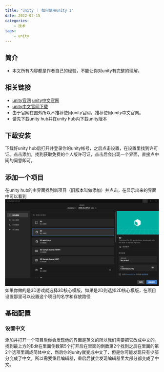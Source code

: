 ```yaml
---
title: "unity ｜ 如何使用unity 1"
date: 2022-02-15
categories:
    - 技术
tags:
    - unity
---
```

## 简介
- 本文所有内容都是作者自己的经验，不能让你对unity有完整的理解。
## 相关链接
- [unity官网](https://unity.com/) [unity中文官网](https://unity.cn/)
- [unity中文官网下载](https://unity.cn/releases)
- 由于官网在国外所以不推荐使用unity官网，推荐使用unity中文官网。
- 请先下载unity hub并在unity hub内下载unity版本
## 下载安装
下载好unity hub后打开并登录你的unity帐号，之后点击设置，在设置里找到许可证。点击添加，找到获取免费的个人版许可证，点击后会出现一个界面，直接点中间的同意即可。
## 添加一个项目
在unity hub的主界面找到新项目（旧版本叫做添加）并点击，在显示出来的界面中可以看到![](unity添加项目.png)如果你做的是3D游戏就选择3D核心模版，如果是2D则选择2D核心模版，在项目设置那里可以设置这个项目的名字和存放路径
## 基础配置
### 设置中文
添加并打开一个项目后你会发现他的界面是英文的所以我们需要把它改成中文的。找到最上方的Edit在里面倒数第5个打开后在里面的倒数第2个找到之后在里面的第2个选项里调成简体中文，然后你的unity就变成中文了，但是你可能发现只有少部分变成了中文。所以需要重启编辑器，重启后就会发现编辑器里大部分都变成了中文。

